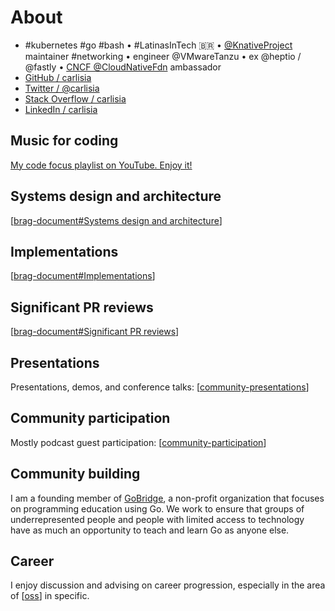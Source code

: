 # About

- #kubernetes #go #bash • #LatinasInTech 🇧🇷 • [@KnativeProject](https://knative.dev) maintainer #networking • engineer @VMwareTanzu • ex @heptio / @fastly • [CNCF @CloudNativeFdn](https://www.cncf.io) ambassador
- [GitHub / carlisia](https://github.com/carlisia)
- [Twitter / @carlisia](https://twitter.com/carlisia)
- [Stack Overflow / carlisia](https://stackoverflow.com/users/3389881/carlisia)
- [LinkedIn / carlisia](https://www.linkedin.com/in/carlisia/)

## Music for coding
[My code focus playlist on YouTube. Enjoy it! ](https://youtube.com/playlist?list=PLDG197Zc9qRTCGrCv3PLBtAaSVF41i2tw)

## Systems design and architecture
[[brag-document#Systems design and architecture]]
## Implementations
[[brag-document#Implementations]]
## Significant PR reviews
[[brag-document#Significant PR reviews]]


## Presentations
Presentations, demos, and conference talks: [[community-presentations]]

## Community participation
Mostly podcast guest participation: [[community-participation]]

## Community building
I am a founding member of [GoBridge](https://github.com/gobridge/about-us/blob/master/README.md), a non-profit organization that focuses on programming education using Go. We work to ensure that groups of underrepresented people and people with limited access to technology have as much an opportunity to teach and learn Go as anyone else.

## Career
I enjoy discussion and advising on career progression, especially in the area of [[oss]] in specific.


[//begin]: # "Autogenerated link references for markdown compatibility"
[brag-document#Systems design and architecture]: ../contributions/brag-document.md "brag document"
[brag-document#Implementations]: ../contributions/brag-document.md "brag document"
[brag-document#Significant PR reviews]: ../contributions/brag-document.md "brag document"
[community-presentations]: ../contributions/community-presentations.md "community presentations"
[community-participation]: ../contributions/community-participation.md "community participation"
[oss]: oss.md "oss careers"
[//end]: # "Autogenerated link references"
